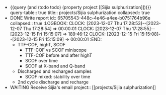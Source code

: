 - {{query (and (todo todo) (property project [[Sijia sulphurization]]))}}
  query-table:: true
  title:: projects/Sijia sulphurization
  collapsed:: true
- DONE Write report
  id:: 65705543-448c-4e46-a4ee-b0751764b96e
  collapsed:: true
  :LOGBOOK:
  CLOCK: [2023-12-07 Thu 17:28:53]--[2023-12-07 Thu 17:28:54] =>  00:00:01
  CLOCK: [2023-12-07 Thu 17:28:55]--[2023-12-15 Fri 15:15:07] =>  189:46:12
  CLOCK: [2023-12-15 Fri 15:15:08]--[2023-12-15 Fri 15:15:09] =>  00:00:01
  :END:
	- TTF-COF, highT, SCOF
		- TTF-COF vs SCOF miniscope
		- TTF-COF before and after highT
		- SCOF over time
		- SCOF at X-band and Q-band
	- Discharged and recharged samples
		- SCOF mixed: stability over time
	- 2nd cycle discharge and recharge
- WAITING Receive Sijia's email
  project:: [[projects/Sijia sulphurization]]